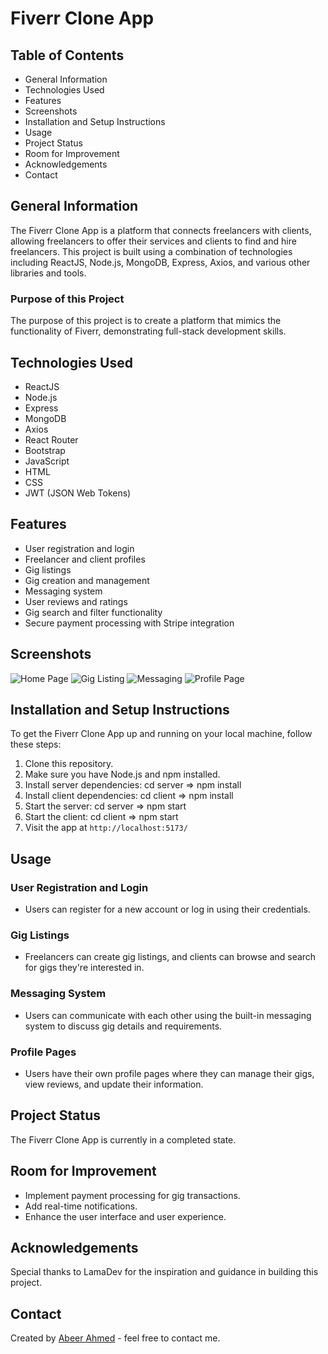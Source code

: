 # Fiverr Clone App

## Table of Contents
* General Information
* Technologies Used
* Features
* Screenshots
* Installation and Setup Instructions
* Usage
* Project Status
* Room for Improvement
* Acknowledgements
* Contact

## General Information
The Fiverr Clone App is a platform that connects freelancers with clients, allowing freelancers to offer their services and clients to find and hire freelancers. This project is built using a combination of technologies including ReactJS, Node.js, MongoDB, Express, Axios, and various other libraries and tools.

### Purpose of this Project
The purpose of this project is to create a platform that mimics the functionality of Fiverr, demonstrating full-stack development skills.

## Technologies Used
* ReactJS
* Node.js
* Express
* MongoDB
* Axios
* React Router
* Bootstrap
* JavaScript
* HTML
* CSS
* JWT (JSON Web Tokens)

## Features
* User registration and login
* Freelancer and client profiles
* Gig listings
* Gig creation and management
* Messaging system
* User reviews and ratings
* Gig search and filter functionality
* Secure payment processing with Stripe integration

## Screenshots
![Home Page](screenshots/fiverr-home.png)
![Gig Listing](screenshots/gig_listing.png)
![Messaging](screenshots/messaging.png)
![Profile Page](screenshots/profile.png)

## Installation and Setup Instructions
To get the Fiverr Clone App up and running on your local machine, follow these steps:

1. Clone this repository.
2. Make sure you have Node.js and npm installed.
3. Install server dependencies: cd server => npm install
4. Install client dependencies: cd client => npm install
5. Start the server: cd server => npm start
6. Start the client: cd client => npm start
7. Visit the app at `http://localhost:5173/`

## Usage
### User Registration and Login
* Users can register for a new account or log in using their credentials.

### Gig Listings
* Freelancers can create gig listings, and clients can browse and search for gigs they're interested in.

### Messaging System
* Users can communicate with each other using the built-in messaging system to discuss gig details and requirements.

### Profile Pages
* Users have their own profile pages where they can manage their gigs, view reviews, and update their information.

## Project Status
The Fiverr Clone App is currently in a completed state.

## Room for Improvement
* Implement payment processing for gig transactions.
* Add real-time notifications.
* Enhance the user interface and user experience.

## Acknowledgements
Special thanks to LamaDev for the inspiration and guidance in building this project.

## Contact
Created by [Abeer Ahmed](https://www.linkedin.com/in/abeerdev/) - feel free to contact me.



